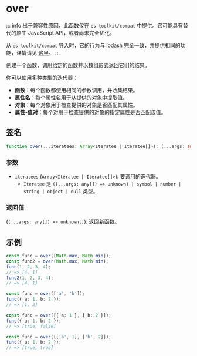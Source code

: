 # over

::: info
出于兼容性原因，此函数仅在 `es-toolkit/compat` 中提供。它可能具有替代的原生 JavaScript API，或者尚未完全优化。

从 `es-toolkit/compat` 导入时，它的行为与 lodash 完全一致，并提供相同的功能，详情请见 [这里](../../../compatibility.md)。
:::

创建一个函数，调用给定的函数并以数组形式返回它们的结果。

你可以使用多种类型的迭代器：

- **函数**：每个函数都使用相同的参数调用，并收集结果。
- **属性名**：每个属性名用于从提供的对象中提取值。
- **对象**：每个对象用于检查提供的对象是否匹配其属性。
- **属性-值对**：每个对用于检查提供的对象的指定属性是否匹配该值。

## 签名

```typescript
function over(...iteratees: Array<Iteratee | Iteratee[]>): (...args: any[]) => unknown[];
```

### 参数

- `iteratees` (`Array<Iteratee | Iteratee[]>`): 要调用的迭代器。
  - `Iteratee` 是 `((...args: any[]) => unknown) | symbol | number | string | object | null` 类型。

### 返回值

(`(...args: any[]) => unknown[]`): 返回新函数。

## 示例

```typescript
const func = over([Math.max, Math.min]);
const func2 = over(Math.max, Math.min);
func(1, 2, 3, 4);
// => [4, 1]
func2(1, 2, 3, 4);
// => [4, 1]

const func = over(['a', 'b']);
func({ a: 1, b: 2 });
// => [1, 2]

const func = over([{ a: 1 }, { b: 2 }]);
func({ a: 1, b: 2 });
// => [true, false]

const func = over([['a', 1], ['b', 2]]);
func({ a: 1, b: 2 });
// => [true, true]
```
